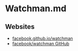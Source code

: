 # Watchman.md

## Websites

* [facebook.github.io/watchman](https://facebook.github.io/watchman/)
* [facebook/watchman GitHub](https://github.com/facebook/watchman)
